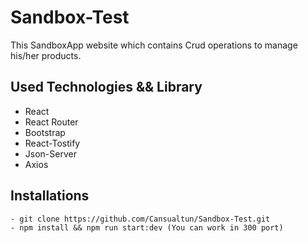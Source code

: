 # Sandbox-Test

 This SandboxApp website which contains Crud operations to manage his/her products.


## Used Technologies && Library

- React 
- React Router 
- Bootstrap
- React-Tostify
- Json-Server
- Axios

## Installations 

```
- git clone https://github.com/Cansualtun/Sandbox-Test.git
- npm install && npm run start:dev (You can work in 300 port)
```
